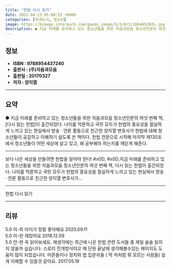 ```yaml
---
title: "헌법 다시 읽기"
date: 2021-04-23 05:00:53 +0900
categories: [국내도서, 청소년]
image: https://bimage.interpark.com/goods_image/5/2/0/3/266465203s.jpg
description: ● 지금 미래를 준비하고 있는 청소년들을 위한 자음과모음 청소년인문의 여섯 번째 책, [다시 읽는 헌법]이 출간되었다. 나이를 막론하고 국민 모두가 헌법의 중요성을 절실하게 느끼고 있는 현실에서 방송 · 언론 활동으로 친근한 양지열 변호사가 헌법에 대해 청소년들이 공감하고 이해하기 쉽
---
```


## **정보**

- **ISBN : 9788954437240**
- **출판사 : (주)자음과모음**
- **출판일 : 20170327**
- **저자 : 양지열**

------



## **요약**

●  지금 미래를 준비하고 있는 청소년들을 위한 자음과모음 청소년인문의 여섯 번째 책, [다시 읽는 헌법]이 출간되었다. 나이를 막론하고 국민 모두가 헌법의 중요성을 절실하게 느끼고 있는 현실에서 방송 · 언론 활동으로 친근한 양지열 변호사가 헌법에 대해 청소년들이 공감하고 이해하기 쉽도록 쓴 책이다. 헌법 전문으로 시작해 마지막 제130조에서 청소년들이 어떤 세상에 살고 있고, 왜 공부해야 하는지를 깨닫게 해준다.

------

보다 나은 세상을 만들려면 헌법을 알아야 한다!  #x0D; #x0D;지금 미래를 준비하고 있는 청소년들을 위한 자음과모음 청소년인문의 여섯 번째 책, 다시 읽는 헌법이 출간되었다. 나이를 막론하고 국민 모두가 헌법의 중요성을 절실하게 느끼고 있는 현실에서 방송 · 언론 활동으로 친근한 양지열 변호사가... 

------


헌법 다시 읽기 

------


## **리뷰** 

5.0 이-희 아이가 정말 좋아해요 2020.09.11 <br/>5.0 이-란 재밌어요 2018.12.09 <br/>5.0 안-현 꼭 읽어보세요. 제생각에는 최근에 나온 헌법 관련 도서들 중 제일 술술 읽히지 않을까 싶습니다. 스로리 전개방식이고 매 단원 끝날때 생각해볼수있는 페이지도 도움이 많이 되었습니다. 
어른들이나 정치와 법 입문자들 ( 딱 저처럼 뭐 모르는 사람들) 쉽게 이해할 수 있을것 같아요.  2017.05.19 <br/>